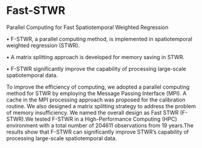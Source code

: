 # Fast-STWR
Parallel Computing for Fast Spatiotemporal Weighted Regression

• F-STWR, a parallel computing method, is implemented in spatiotemporal weighted regression (STWR).

• A matrix splitting approach is developed for memory saving in STWR.

• F-STWR significantly improve the capability of processing large-scale spatiotemporal data.

To improve the efficiency of computing, we adopted a parallel computing method for STWR by employing the Message Passing Interface (MPI). A cache in the MPI processing approach was proposed for the calibration routine. We also designed a matrix splitting strategy to address the problem of memory insufficiency. We named the overall design as Fast STWR (F-STWR).We tested F-STWR in a High-Performance Computing (HPC) environment with a total number of 204611 observations from 19 years.The results show that F-STWR can significantly improve STWR’s capability of processing large-scale spatiotemporal data. 
